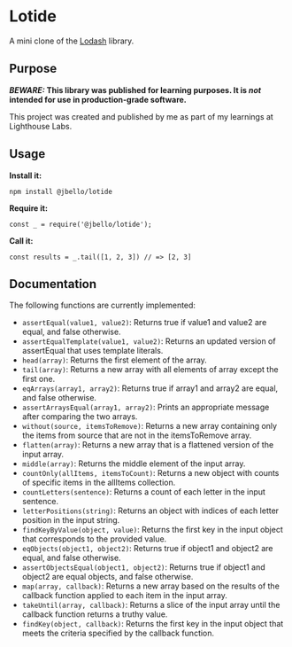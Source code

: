 # Lotide

A mini clone of the [Lodash](https://lodash.com) library.

## Purpose

**_BEWARE:_ This library was published for learning purposes. It is _not_ intended for use in production-grade software.**

This project was created and published by me as part of my learnings at Lighthouse Labs. 

## Usage

**Install it:**

`npm install @jbello/lotide`

**Require it:**

`const _ = require('@jbello/lotide');`

**Call it:**

`const results = _.tail([1, 2, 3]) // => [2, 3]`

## Documentation

The following functions are currently implemented:

* `assertEqual(value1, value2)`: Returns true if value1 and value2 are equal, and false otherwise.
* `assertEqualTemplate(value1, value2)`: Returns an updated version of assertEqual that uses template literals.
* `head(array)`: Returns the first element of the array.
* `tail(array)`: Returns a new array with all elements of array except the first one.
* `eqArrays(array1, array2)`: Returns true if array1 and array2 are equal, and false otherwise.
* `assertArraysEqual(array1, array2)`: Prints an appropriate message after comparing the two arrays.
* `without(source, itemsToRemove)`: Returns a new array containing only the items from source that are not in the itemsToRemove array.
* `flatten(array)`: Returns a new array that is a flattened version of the input array.
* `middle(array)`: Returns the middle element of the input array.
* `countOnly(allItems, itemsToCount)`: Returns a new object with counts of specific items in the allItems collection.
* `countLetters(sentence)`: Returns a count of each letter in the input sentence.
* `letterPositions(string)`: Returns an object with indices of each letter position in the input string.
* `findKeyByValue(object, value)`: Returns the first key in the input object that corresponds to the provided value.
* `eqObjects(object1, object2)`: Returns true if object1 and object2 are equal, and false otherwise.
* `assertObjectsEqual(object1, object2)`: Returns true if object1 and object2 are equal objects, and false otherwise.
* `map(array, callback)`: Returns a new array based on the results of the callback function applied to each item in the input array.
* `takeUntil(array, callback)`: Returns a slice of the input array until the callback function returns a truthy value.
* `findKey(object, callback)`: Returns the first key in the input object that meets the criteria specified by the callback function.

